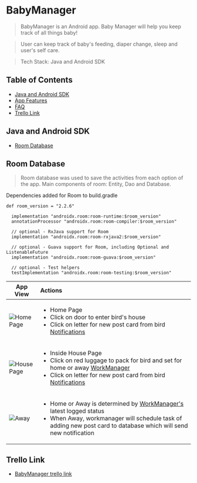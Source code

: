 # BabyManager

> BabyManager is an Android app. Baby Manager will help you keep track of all things baby! 

> User can keep track of baby's feeding, diaper change, sleep and user's self care.

> Tech Stack: Java and Android SDK

## Table of Contents
- [Java and Android SDK ](#java-and-android-sdk)
- [App Features](#app-features)
- [FAQ](#faq)
- [Trello Link](#trello-link)

## Java and Android SDK 

- [Room Database](#room-database)

## Room Database
> Room database was used to save the activities from each option of the app. Main components of room: Entity, Dao and Database. 

Dependencies added for Room to build.gradle
```shell
def room_version = "2.2.6"

  implementation "androidx.room:room-runtime:$room_version"
  annotationProcessor "androidx.room:room-compiler:$room_version"

  // optional - RxJava support for Room
  implementation "androidx.room:room-rxjava2:$room_version"

  // optional - Guava support for Room, including Optional and ListenableFuture
  implementation "androidx.room:room-guava:$room_version"

  // optional - Test helpers
  testImplementation "androidx.room:room-testing:$room_version"
```

App View | Actions|
--- | :--- | 
![Home Page](documentation/screen/homescreen.png) | <ul><li>Home Page</li><li>Click on door to enter bird's house</li><li>Click on letter for new post card from bird [Notifications](#notificationcompat)</li></ul>| 
![House Page](documentation/screen/house.png)| <ul><li>Inside House Page</li><li>Click on red luggage to pack for bird and set for home or away [WorkManager](#workmanager)</li><li>Click on letter for new post card from bird [Notifications](#notification-of-post-cards)</li></ul>| 
![Away](documentation/screen/away.png) | <ul><li>Home or Away is determined by [WorkManager's](#workmanager) latest logged status</li><li>When Away, workmanager will schedule task of adding new post card to database which will send new notification</li></ul>|




## Trello Link
- [BabyManager trello link](https://trello.com/b/BQVyHWZC/gessicas-capstone)
